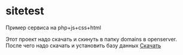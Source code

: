 # sitetest
 Пример сервиса на php+js+css+html

 Этот проект надо скачать и скинуть в папку domains в openserver.
 После чего надо скачать и установить базу данных
<a href="#">Скачать</a>